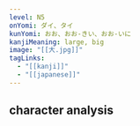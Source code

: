```yaml
---
level: N5
onYomi: ダイ、タイ
kunYomi: おお、おお-きい、おお-いに
kanjiMeaning: large, big
image: "[[大.jpg]]"
tagLinks:
  - "[[kanji]]"
  - "[[japanese]]"
---
```

## character analysis